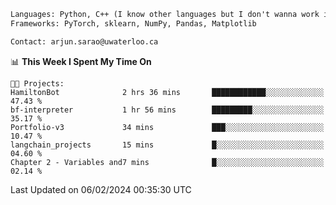 ```txt
Languages: Python, C++ (I know other languages but I don't wanna work in em)
Frameworks: PyTorch, sklearn, NumPy, Pandas, Matplotlib

Contact: arjun.sarao@uwaterloo.ca
```

<!--START_SECTION:waka-->
📊 **This Week I Spent My Time On** 

```text
🐱‍💻 Projects: 
HamiltonBot              2 hrs 36 mins       ████████████░░░░░░░░░░░░░   47.43 % 
bf-interpreter           1 hr 56 mins        █████████░░░░░░░░░░░░░░░░   35.17 % 
Portfolio-v3             34 mins             ███░░░░░░░░░░░░░░░░░░░░░░   10.47 % 
langchain_projects       15 mins             █░░░░░░░░░░░░░░░░░░░░░░░░   04.60 % 
Chapter 2 - Variables and7 mins              █░░░░░░░░░░░░░░░░░░░░░░░░   02.14 % 
```


 Last Updated on 06/02/2024 00:35:30 UTC
<!--END_SECTION:waka-->
